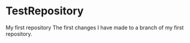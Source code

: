 # TestRepository
My first repository
The first changes I have made to a branch of my first repository.
